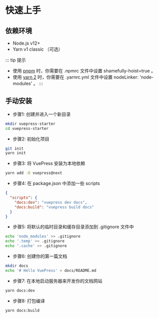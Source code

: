 # 快速上手

## 依赖环境

- Node.js v12+
- Yarn v1 classic （可选）
  
::: tip 提示
- 使用 [pnpm](https://pnpm.io/zh/) 时，你需要在 .npmrc 文件中设置 shamefully-hoist=true 。
- 使用 [yarn 2](https://pnpm.io/zh/npmrc#shamefully-hoist) 时，你需要在 .yarnrc.yml 文件中设置 nodeLinker: 'node-modules' 。
:::

## 手动安装
- 步骤1: 创建并进入一个新目录
```sh
mkdir vuepress-starter
cd vuepress-starter
```

- 步骤2: 初始化项目
```sh
git init
yarn init
```

- 步骤3: 将 VuePress 安装为本地依赖
```sh
yarn add -D vuepress@next
```

- 步骤4: 在 package.json 中添加一些 scripts
```json
{
  "scripts": {
    "docs:dev": "vuepress dev docs",
    "docs:build": "vuepress build docs"
  }
}
```

- 步骤5: 将默认的临时目录和缓存目录添加到 .gitignore 文件中
```sh
echo 'node_modules' >> .gitignore
echo '.temp' >> .gitignore
echo '.cache' >> .gitignore
```

- 步骤6: 创建你的第一篇文档
```sh
mkdir docs
echo '# Hello VuePress' > docs/README.md
```

- 步骤7: 在本地启动服务器来开发你的文档网站
```sh
yarn docs:dev
```

- 步骤8: 打包编译
```sh
yarn docs:build
```